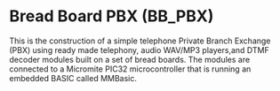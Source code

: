 # Bread Board PBX (BB_PBX)

This is the construction of a simple telephone Private Branch Exchange (PBX) using ready made telephony, audio WAV/MP3 players,and DTMF decoder modules built on a set of bread boards. The modules are connected to a Micromite PIC32 microcontroller that is running an embedded BASIC called MMBasic.
